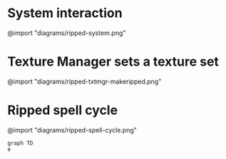 # System interaction

@import "diagrams/ripped-system.png"


# Texture Manager sets a texture set

@import "diagrams/ripped-txtmgr-makeripped.png"

# Ripped spell cycle
@import "diagrams/ripped-spell-cycle.png"


```mermaid
graph TD
e
```
